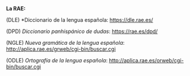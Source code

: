 **La RAE:**


(DLE) *Diccionario de la lengua española:
<https://dle.rae.es/>


(DPD) *Diccionario panhispánico de dudas*:
<https://rae.es/dpd/>


(NGLE) *Nueva gramática de la lengua española*:
<http://aplica.rae.es/grweb/cgi-bin/buscar.cgi>


(ODLE) *Ortografía de la lengua española*:
<http://aplica.rae.es/orweb/cgi-bin/buscar.cgi>
